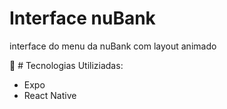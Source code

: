 # Interface nuBank

interface do menu da nuBank com layout animado

🚀 # Tecnologias Utiliziadas: 

- Expo 
- React Native
